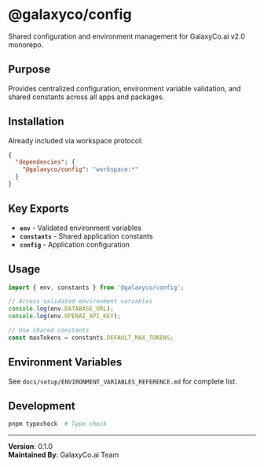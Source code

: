 # @galaxyco/config

Shared configuration and environment management for GalaxyCo.ai v2.0 monorepo.

## Purpose

Provides centralized configuration, environment variable validation, and shared constants across all apps and packages.

## Installation

Already included via workspace protocol:
```json
{
  "dependencies": {
    "@galaxyco/config": "workspace:*"
  }
}
```

## Key Exports

- **`env`** - Validated environment variables
- **`constants`** - Shared application constants
- **`config`** - Application configuration

## Usage

```typescript
import { env, constants } from '@galaxyco/config';

// Access validated environment variables
console.log(env.DATABASE_URL);
console.log(env.OPENAI_API_KEY);

// Use shared constants
const maxTokens = constants.DEFAULT_MAX_TOKENS;
```

## Environment Variables

See `docs/setup/ENVIRONMENT_VARIABLES_REFERENCE.md` for complete list.

## Development

```bash
pnpm typecheck  # Type check
```

---

**Version**: 0.1.0  
**Maintained By**: GalaxyCo.ai Team
